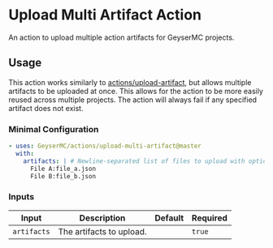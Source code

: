 # Upload Multi Artifact Action

An action to upload multiple action artifacts for GeyserMC projects.

## Usage

This action works similarly to [actions/upload-artifact](https://github.com/actions/upload-artifact), but allows multiple artifacts to be uploaded at once. This allows for the action to be more easily reused across multiple projects. The action will always fail if any specified artifact does not exist.

### Minimal Configuration

```yaml
- uses: GeyserMC/actions/upload-multi-artifact@master
  with:
    artifacts: | # Newline-separated list of files to upload with optional artifact name separated by a colon
      File A:file_a.json
      File B:file_b.json
```

### Inputs

| Input        | Description              | Default | Required |
| ------------ | -------------------------| ------- | -------- |
| `artifacts`  | The artifacts to upload. |         | `true`   |